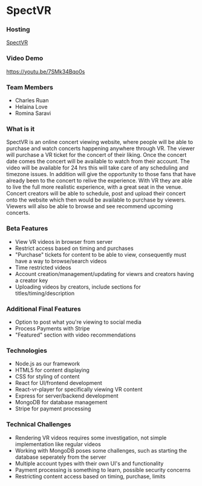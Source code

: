 # SpectVR


### Hosting

[SpectVR](https://nameless-everglades-35234.herokuapp.com/)

### Video Demo
https://youtu.be/7SMk34Bqo0s


### Team Members

 - Charles Ruan
 - Helaina Love
 - Romina Saravi

### What is it

SpectVR is an online concert viewing website, where people will be able to purchase and watch concerts happening anywhere through VR. The viewer will purchase a VR ticket for the concert of their liking. Once the concert date comes the concert will be available to watch from their account. The video will be available for 24 hrs this will take care of any scheduling and timezone issues. In addition will give the opportunity to those fans that have already been to the concert to relive the experience. With VR they are able to live the full more realistic experience, with a great seat in the venue. Concert creators will be able to schedule, post and upload their concert onto the website which then would be available to purchase by viewers. Viewers will also be able to browse and see recommend upcoming concerts.

### Beta Features

- View VR videos in browser from server
- Restrict access based on timing and purchases
- "Purchase" tickets for content to be able to view, consequently must have a way to browse/search videos 
- Time restricted videos 
- Account creation/management/updating for viewrs and creators having a creator key
- Uploading videos by creators, include sections for titles/timing/description

### Additional Final Features

- Option to post what you're viewing to social media
- Process Payments with Stripe
- "Featured" section with video recommendations

### Technologies
- Node.js as our framework
- HTML5 for content displaying
- CSS for styling of content 
- React for UI/frontend development
- React-vr-player for specifically viewing VR content
- Express for server/backend development
- MongoDB for database management
- Stripe for payment processing

### Technical Challenges

- Rendering VR videos requires some investigation, not simple implementation like regular videos
- Working with MongoDB poses some challenges, such as starting the database seperately from the server
- Multiple account types with their own UI's and functionality
- Payment processing is something to learn, possible security concerns
- Restricting content access based on timing, purchase, limits
